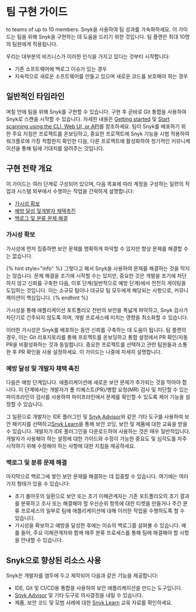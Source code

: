 # 팀 구현 가이드

to teams of up to 10 members. Snyk을 사용하여 팀 성과를 가속화하세요. 이 가이드는 팀을 위해 Snyk을 구현하는 데 도움을 드리기 위한 것입니다. 팀 플랜은 최대 10명의 팀원에게 적용됩니다.

우리는 대부분의 비즈니스가 이러한 인식을 가지고 있다는 것부터 시작합니다:

* 기존 소프트웨어에 백로그 이슈가 있는 경우
* 지속적으로 새로운 소프트웨어를 만들고 있으며 새로운 코드를 보호해야 하는 경우

## 일반적인 타임라인

며칠 안에 팀을 위해 Snyk를 구현할 수 있습니다. 구현 후 곧바로 Git 통합을 사용하여 Snyk로 스캔을 시작할 수 있습니다. 자세한 내용은 [Getting started](../../getting-started/) 및 [Start scanning using the CLI, Web UI, or API](../../scan-with-snyk/start-scanning-using-the-cli-web-ui-or-api.md)를 참조하세요. 팀이 Snyk를 배포하기 위한 주요 지침은 프로젝트를 온보딩하고, 중요한 프로젝트에 Snyk 기능을 시범 적용하여 워크플로에 가장 적합한지 확인한 다음, 다른 프로젝트에 활성화하여 정기적인 커뮤니케이션을 통해 팀에 기대치를 알려주는 것입니다.

## 구현 전략 개요

이 가이드는 여러 단계로 구성되어 있으며, 다음 목표에 따라 계정을 구성하는 일련의 작업과 시스템 외부에서 수행하는 작업을 간략하게 설명합니다:

* [가시성 확보](./#achieve-visibility)
* [예방 달성 및개발자 채택촉진](./#achieve-prevention-and-drive-developer-adoption)
* [백로그 및 분류 문제 해결](./#fix-the-backlog-and-triage-issues)

### 가시성 확보

가시성에 먼저 집중하면 보안 문제를 명확하게 파악할 수 있지만 항상 문제를 해결할 수는 없습니다.

{% hint style="info" %}
그렇다고 해서 Snyk을 사용하여 문제를 해결하는 것을 막지는 않습니다. 문제 해결을 조기에 시작할 수는 있지만, 중요한 것은 개발을 조기에 차단하지 않고 신뢰를 구축한 다음, 이후 단계(일반적으로 예방 단계)에서 천천히 게이팅을 도입하는 것입니다. 이는 소규모 팀이나 대규모 팀 모두에게 해당되는 사항으로, 커뮤니케이션이 핵심입니다.
{% endhint %}

가시성을 통해 애플리케이션 포트폴리오 전반의 보안을 폭넓게 파악하고, Snyk 검사가 차단기로 간주되지 않도록 하며, 개발 프로세스에 미치는 영향을 최소화할 수 있습니다.

이러한 가시성은 Snyk를 배포하는 동안 신뢰를 구축하는 데 도움이 됩니다. 팀 플랜의 경우, 이는 Git 리포지토리를 통해 프로젝트를 온보딩하고 통합 설정에서 PR 확인/자동 PR을 비활성화하는 것과 동일합니다. 중요한 프로젝트를 선택하고 관련 팀원들과 소통한 후 PR 확인을 사용 설정하세요. 이 가이드는 나중에 자세히 설명합니다.

### 예방 달성 및 개발자 채택 촉진

다음은 예방 단계입니다. 애플리케이션에 새로운 보안 문제가 추가되는 것을 막아야 합니다. 이 단계에서는 개발자가 풀 리퀘스트(PR)/병합 요청(MR) 검사 및 차단할 수 있는 파이프라인의 검사를 사용하여 파이프라인에서 문제를 확인할 수 있도록 제어 기능을 설정할 수 있습니다.

그 일환으로 개발자는 IDE 플러그인 및 [Snyk Advisor](https://snyk.io/advisor)와 같은 기타 도구를 사용하여 보안 패키지를 선택하고[Snyk Learn](https://learn.snyk.io/)을 통해 보안 코딩, 보안 및 제품에 대한 교육을 받을 수 있습니다. 개발자가 IDE 플러그인을 다운로드하여 사용하는 것은 매우 일반적입니다. 개발자가 사용해야 하는 설정에 대한 가이드와 수정이 가능한 중요도 및 심각도를 자주 시작하기 위해 수정해야 하는 사항에 대한 지침을 제공하세요.

### 백로그 및 분류 문제 해결

마지막으로 백로그에 쌓인 보안 문제를 해결하는 데 집중할 수 있습니다. 여기에는 여러 가지 형태가 있을 수 있습니다:

* 초기 롤아웃의 일환으로 보안 또는 초기 이해관계자는 기존 포트폴리오의 초기 결과를 분류하고 조사 또는 해결해야 할 우선순위 항목에 대한 티켓을 만들거나 주간 분류 프로세스의 일부로 팀에 애플리케이션에 대해 이러한 작업을 수행하도록 할 수 있습니다.
* 가시성을 확보하고 예방을 달성한 후에는 이슈의 백로그를 살펴볼 수 있습니다. 예를 들어, 주요 이해관계자와 함께 매주 분류 프로세스를 통해 팀에 해결해야 할 사항을 안내할 수 있습니다.

## Snyk으로 향상된 리소스 사용

Snyk은 개발자를 염두에 두고 제작되어 다음과 같은 기능을 제공합니다:

* IDE, Git 및 CI/CD용 통합을 사용하여 보안 애플리케이션을 만드는 도구입니다.
* [Snyk Advisor](https://snyk.io/advisor) 및 기타 도구로 의사결정을 내릴 수 있습니다.
* 제품, 보안 코드 및 모범 사례에 대한 [Snyk Learn](https://learn.snyk.io) 교육 자료를 확인하세요.
